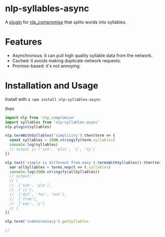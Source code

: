 # nlp-syllables-async
A [plugin](https://github.com/nlp-compromise/nlp_compromise/wiki/Plugins) for [nlp_compromise](https://github.com/nlp-compromise/nlp_compromise) that splits words into syllables.

# Features
- Asynchronous: it can pull high quality syllable data from the network.
- Cached: it avoids making duplicate network requests.
- Promise-based: it's not annoying.

# Installation and Usage

Install with `$ npm install nlp-syllables-async`

then

```javascript
import nlp from 'nlp_compromise'
import syllables from 'nlp-syllables-async'
nlp.plugin(syllables)

nlp.termWithSyllables('simplicity').then(term => {
  const syllables = JSON.stringify(term.syllables)
  console.log(syllables)
  // output is ['sim', 'plic', 'i', 'ty']
})

nlp.text('simple is different from easy').termsWithSyllables().then(terms => {
  var allSyllables = terms.map(t => t.syllables)
  console.log(JSON.stringify(allSyllables))
  // output:
  // [
  //  ['sim', 'ple'],
  //  ['is'],
  //  ['dif', 'fer', 'ent'],
  //  ['from'],
  //  ['eas', 'y']
  // ]
})

nlp.term('indeterminacy').getSyllables

//
```
